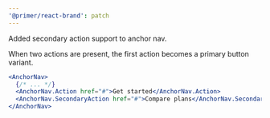```yaml
---
'@primer/react-brand': patch
---
```


Added secondary action support to anchor nav.

When two actions are present, the first action becomes a primary button variant.

```jsx
<AnchorNav>
  {/* ... */}
  <AnchorNav.Action href="#">Get started</AnchorNav.Action>
  <AnchorNav.SecondaryAction href="#">Compare plans</AnchorNav.SecondaryAction>
</AnchorNav>
```
